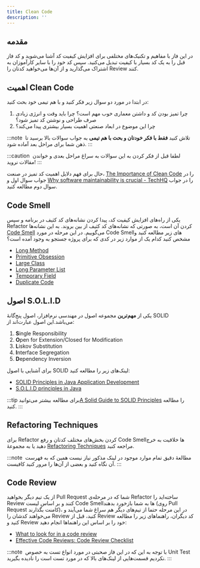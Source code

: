 ```yaml
---
title: Clean Code
description: ''
---
```


## مقدمه

در این فاز با مفاهیم و تکنیک‌های مختلفی برای افزایش کیفیت کد آشنا می‌شوید و کد فاز قبل را به یک کد بسیار با کیفیت تبدیل می‌کنید. سپس کد خود را با سایر کارآموزان به اشتراک می‌گذارید و از آن‌ها می‌خواهید کدتان را Review کنند.

## اهمیت Clean Code

در ابتدا در مورد دو سوال زیر فکر کنید و با هم تیمی خود بحث کنید:

1. چرا تمیز بودن کد و داشتن معماری خوب مهم است؟ چرا باید وقت و انرژی زیادی صرف طراحی و نوشتن کد تمیز شود؟
1. چرا این موضوع در ابعاد صنعتی اهمیت بسیار بیشتری پیدا می‌کند؟

:::note ‌
تلاش کنید **فقط با فکر خودتان و بحث با هم تیمی** به جواب سوالات بالا برسید تا ذهن شما برای مراحل بعد آماده شود.
:::

:::caution ‌
لطفا قبل از فکر کردن به این سوالات به سراغ مراحل بعدی و خواندن مقالات نروید!
:::

حال برای فهم دلایل اهمیت کد تمیز در صنعت، [The Importance of Clean Code](https://www.arcanys.com/blog/the-importance-of-clean-code)
را در جواب سوال اول و [Why software maintainability is crucial - TechHQ](https://techhq.com/2019/06/why-software-maintainability-is-crucial/)
را در جواب سوال دوم مطالعه کنید.

## Code Smell

یکی از راه‌های افزایش کیفیت کد، پیدا کردن نشانه‌های کد کثیف در برنامه و سپس Refactor
کردن آن است، به صورتی که نشانه‌های کد کثیف از بین بروند. به این نشانه‌ها [Code Smell](https://en.wikipedia.org/wiki/Code_smell)
می‌گوییم. در این مرحله در مورد Code Smellهای
زیر مطالعه کنید و مشخص کنید کدام یک از موارد زیر در کدی که برای پروژه جستجو به وجود آمده است؟

-   [Long Method](https://refactoring.guru/smells/long-method)
-   [Primitive Obsession](https://refactoring.guru/smells/primitive-obsession)
-   [Large Class](https://refactoring.guru/smells/large-class)
-   [Long Parameter List](https://refactoring.guru/smells/long-parameter-list)
-   [Temporary Field](https://refactoring.guru/smells/temporary-field)
-   [Duplicate Code](https://refactoring.guru/smells/duplicate-code)

## اصول S.O.L.I.D

یکی از **مهم‌ترین** مجموعه اصول در مهندسی نرم‌افزار، اصول پنج‌گانهٔ SOLID
می‌باشد.این اصول عبارت‌اند از:

1. **S**ingle Responsibility
1. **O**pen for Extension/Closed for Modification
1. **L**iskov Substitution
1. **I**nterface Segregation
1. **D**ependency Inversion

برای آشنایی با اصول SOLID لینک‌های زیر را مطالعه کنید:

-   [SOLID Principles in Java Application Development](https://www.jrebel.com/blog/solid-principles-in-java)
-   [S.O.L.I.D principles in Java](https://medium.com/@karthikcsridhar/s-o-l-i-d-principles-in-java-1aaff453d7ea)

:::tip‌
برای مطالعه بیشتر می‌توانید[A Solid Guide to SOLID Principles](https://www.baeldung.com/solid-principles)
را مطالعه کنید.
:::

## Refactoring Techniques

برای Refactor
کردن بخش‌های مختلف کدتان و رفع Code Smellها
خلاقیت به خرج دهید یا به مجموعۀ [Refactoring Techniques](https://refactoring.guru/refactoring/techniques)
مراجعه کنید.

:::note ‌
مطالعۀ دقیق تمام موارد موجود در لینک مذکور نیاز نیست همین که به فهرست آن نگاه کنید و بعضی از آن‌ها را مرور کنید کافیست.
:::

## Code Review

از یک تیم دیگر بخواهید Pull Request
شما که در مرحله‌ی Refactor
ساخته‌اید را Review
کنند و بر اساس لیست Code Smellها
به شما بازخورد بدهند (روی Pull Request
کامنت بگذارند)، در این مرحله حتما از تیم‌های دیگر هم سراغ شما می‌آیند و می‌خواهند کدشان را Review
کنید، قبل از Review
کد دیگران، راهنماهای زیر را مطالعه کنید و Review
خود را بر اساس این راهنماها انجام دهید:

-   [What to look for in a code review](https://google.github.io/eng-practices/review/reviewer/looking-for.html)
-   [Effective Code Reviews: Code Review Checklist](https://github.com/nyu-cds/effective-code-reviews/blob/master/_episodes/03-checklist.md)

:::note ‌
با توجه به این که در این فاز صحبتی در مورد انواع تست به خصوص Unit Test نکردیم قسمت‌هایی از لینک‌های بالا که در مورد تست است را نادیده بگیرید.
:::
